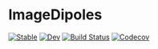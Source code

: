 # ImageDipoles

[![Stable](https://img.shields.io/badge/docs-stable-blue.svg)](https://jfeist.github.io/ImageDipoles.jl/stable)
[![Dev](https://img.shields.io/badge/docs-dev-blue.svg)](https://jfeist.github.io/ImageDipoles.jl/dev)
[![Build Status](https://travis-ci.com/jfeist/ImageDipoles.jl.svg?branch=master)](https://travis-ci.com/jfeist/ImageDipoles.jl)
[![Codecov](https://codecov.io/gh/jfeist/ImageDipoles.jl/branch/master/graph/badge.svg)](https://codecov.io/gh/jfeist/ImageDipoles.jl)
